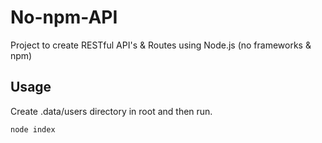 # No-npm-API

Project to create RESTful API's & Routes using Node.js (no frameworks & npm)

## Usage

Create .data/users directory in root and then run.

```node
node index
```
